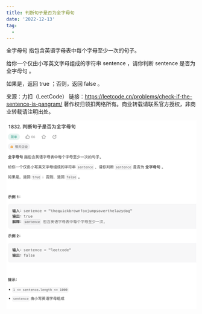 ```yaml
---
title: 判断句子是否为全字母句
date: '2022-12-13'
tag:
  - 
---
```

全字母句 指包含英语字母表中每个字母至少一次的句子。

给你一个仅由小写英文字母组成的字符串 sentence ，请你判断 sentence 是否为 全字母句 。

如果是，返回 true ；否则，返回 false 。

来源：力扣（LeetCode）
链接：<https://leetcode.cn/problems/check-if-the-sentence-is-pangram/>
著作权归领扣网络所有。商业转载请联系官方授权，非商业转载请注明出处。

![alt](./image/example.png)
